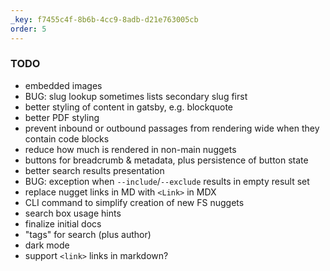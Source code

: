 ```yaml
---
_key: f7455c4f-8b6b-4cc9-8adb-d21e763005cb
order: 5
---
```


### TODO

* embedded images
* BUG: slug lookup sometimes lists secondary slug first
* better styling of content in gatsby, e.g. blockquote
* better PDF styling
* prevent inbound or outbound passages from rendering wide when they contain code blocks
* reduce how much is rendered in non-main nuggets
* buttons for breadcrumb & metadata, plus persistence of button state
* better search results presentation
* BUG: exception when `--include`/`--exclude` results in empty result set
* replace nugget links in MD with `<Link>` in MDX
* CLI command to simplify creation of new FS nuggets
* search box usage hints
* finalize initial docs
* "tags" for search (plus author)
* dark mode
* support `<link>` links in markdown?
